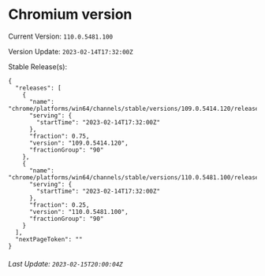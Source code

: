 # Chromium version

Current Version: `110.0.5481.100`

Version Update: `2023-02-14T17:32:00Z`

Stable Release(s):
```
{
  "releases": [
    {
      "name": "chrome/platforms/win64/channels/stable/versions/109.0.5414.120/releases/1676395920",
      "serving": {
        "startTime": "2023-02-14T17:32:00Z"
      },
      "fraction": 0.75,
      "version": "109.0.5414.120",
      "fractionGroup": "90"
    },
    {
      "name": "chrome/platforms/win64/channels/stable/versions/110.0.5481.100/releases/1676395920",
      "serving": {
        "startTime": "2023-02-14T17:32:00Z"
      },
      "fraction": 0.25,
      "version": "110.0.5481.100",
      "fractionGroup": "90"
    }
  ],
  "nextPageToken": ""
}
```

###### Last Update: `2023-02-15T20:00:04Z`
        